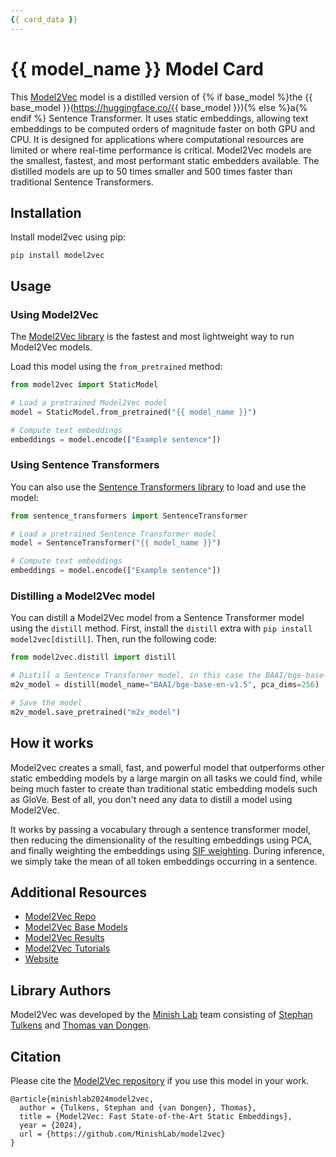 ```yaml
---
{{ card_data }}
---
```


# {{ model_name }} Model Card

This [Model2Vec](https://github.com/MinishLab/model2vec) model is a distilled version of {% if base_model %}the {{ base_model }}(https://huggingface.co/{{ base_model }}){% else %}a{% endif %} Sentence Transformer. It uses static embeddings, allowing text embeddings to be computed orders of magnitude faster on both GPU and CPU. It is designed for applications where computational resources are limited or where real-time performance is critical. Model2Vec models are the smallest, fastest, and most performant static embedders available. The distilled models are up to 50 times smaller and 500 times faster than traditional Sentence Transformers.


## Installation

Install model2vec using pip:
```
pip install model2vec
```

## Usage

### Using Model2Vec

The [Model2Vec library](https://github.com/MinishLab/model2vec) is the fastest and most lightweight way to run Model2Vec models.

Load this model using the `from_pretrained` method:
```python
from model2vec import StaticModel

# Load a pretrained Model2Vec model
model = StaticModel.from_pretrained("{{ model_name }}")

# Compute text embeddings
embeddings = model.encode(["Example sentence"])
```

### Using Sentence Transformers

You can also use the [Sentence Transformers library](https://github.com/UKPLab/sentence-transformers) to load and use the model:

```python
from sentence_transformers import SentenceTransformer

# Load a pretrained Sentence Transformer model
model = SentenceTransformer("{{ model_name }}")

# Compute text embeddings
embeddings = model.encode(["Example sentence"])
```

### Distilling a Model2Vec model

You can distill a Model2Vec model from a Sentence Transformer model using the `distill` method. First, install the `distill` extra with `pip install model2vec[distill]`. Then, run the following code:

```python
from model2vec.distill import distill

# Distill a Sentence Transformer model, in this case the BAAI/bge-base-en-v1.5 model
m2v_model = distill(model_name="BAAI/bge-base-en-v1.5", pca_dims=256)

# Save the model
m2v_model.save_pretrained("m2v_model")
```

## How it works

Model2vec creates a small, fast, and powerful model that outperforms other static embedding models by a large margin on all tasks we could find, while being much faster to create than traditional static embedding models such as GloVe. Best of all, you don't need any data to distill a model using Model2Vec.

It works by passing a vocabulary through a sentence transformer model, then reducing the dimensionality of the resulting embeddings using PCA, and finally weighting the embeddings using [SIF weighting](https://openreview.net/pdf?id=SyK00v5xx). During inference, we simply take the mean of all token embeddings occurring in a sentence.

## Additional Resources

- [Model2Vec Repo](https://github.com/MinishLab/model2vec)
- [Model2Vec Base Models](https://huggingface.co/collections/minishlab/model2vec-base-models-66fd9dd9b7c3b3c0f25ca90e)
- [Model2Vec Results](https://github.com/MinishLab/model2vec/tree/main/results)
- [Model2Vec Tutorials](https://github.com/MinishLab/model2vec/tree/main/tutorials)
- [Website](https://minishlab.github.io/)


## Library Authors

Model2Vec was developed by the [Minish Lab](https://github.com/MinishLab) team consisting of [Stephan Tulkens](https://github.com/stephantul) and [Thomas van Dongen](https://github.com/Pringled).

## Citation

Please cite the [Model2Vec repository](https://github.com/MinishLab/model2vec) if you use this model in your work.
```
@article{minishlab2024model2vec,
  author = {Tulkens, Stephan and {van Dongen}, Thomas},
  title = {Model2Vec: Fast State-of-the-Art Static Embeddings},
  year = {2024},
  url = {https://github.com/MinishLab/model2vec}
}
```
